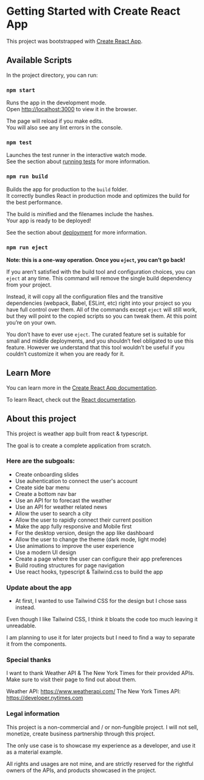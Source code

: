 # Getting Started with Create React App

This project was bootstrapped with [Create React App](https://github.com/facebook/create-react-app).

## Available Scripts

In the project directory, you can run:

### `npm start`

Runs the app in the development mode.\
Open [http://localhost:3000](http://localhost:3000) to view it in the browser.

The page will reload if you make edits.\
You will also see any lint errors in the console.

### `npm test`

Launches the test runner in the interactive watch mode.\
See the section about [running tests](https://facebook.github.io/create-react-app/docs/running-tests) for more information.

### `npm run build`

Builds the app for production to the `build` folder.\
It correctly bundles React in production mode and optimizes the build for the best performance.

The build is minified and the filenames include the hashes.\
Your app is ready to be deployed!

See the section about [deployment](https://facebook.github.io/create-react-app/docs/deployment) for more information.

### `npm run eject`

**Note: this is a one-way operation. Once you `eject`, you can’t go back!**

If you aren’t satisfied with the build tool and configuration choices, you can `eject` at any time. This command will remove the single build dependency from your project.

Instead, it will copy all the configuration files and the transitive dependencies (webpack, Babel, ESLint, etc) right into your project so you have full control over them. All of the commands except `eject` will still work, but they will point to the copied scripts so you can tweak them. At this point you’re on your own.

You don’t have to ever use `eject`. The curated feature set is suitable for small and middle deployments, and you shouldn’t feel obligated to use this feature. However we understand that this tool wouldn’t be useful if you couldn’t customize it when you are ready for it.

## Learn More

You can learn more in the [Create React App documentation](https://facebook.github.io/create-react-app/docs/getting-started).

To learn React, check out the [React documentation](https://reactjs.org/).

## About this project

This project is weather app built from react & typescript.

The goal is to create a complete application from scratch.

### Here are the subgoals:

- Create onboarding slides
- Use auhentication to connect the user's account
- Create side bar menu
- Create a bottom nav bar
- Use an API for to forecast the weather
- Use an API for weather related news
- Allow the user to search a city
- Allow the user to rapidly connect their current position
- Make the app fully responsive and Mobile first
- For the desktop version, design the app like dashboard
- Allow the user to change the theme (dark mode, light mode)
- Use animations to improve the user experience
- Use a modern UI design
- Create a page where the user can configure their app preferences
- Build routing structures for page navigation
- Use react hooks, typescript & Tailwind.css to build the app

### Update about the app

- At first, I wanted to use Tailwind CSS for the design but I chose sass instead.

Even though I like Tailwind CSS, I think it bloats the code too much leaving it
unreadable.

I am planning to use it for later projects but I need to find a way to separate it from the components.

### Special thanks

I want to thank Weather API & The New York Times for their provided APIs.
Make sure to visit their page to find out about them.

Weather API: https://www.weatherapi.com/
The New York Times API: https://developer.nytimes.com

### Legal information

This project is a non-commercial and / or non-fungible project.
I will not sell, monetize, create business partnership through this project.

The only use case is to showcase my experience as a developer, and use it as a material example.

All rights and usages are not mine, and are strictly reserved for the rightful owners of the APIs, and products showcased in the project.

